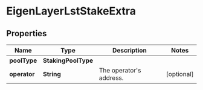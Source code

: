 

# EigenLayerLstStakeExtra


## Properties

| Name | Type | Description | Notes |
|------------ | ------------- | ------------- | -------------|
|**poolType** | **StakingPoolType** |  |  |
|**operator** | **String** | The operator&#39;s address. |  [optional] |



